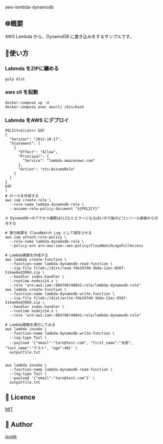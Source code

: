 aws-lambda-dynamodb

## 🌐概要

AWS Lambda から、DynamoDB に書き込みをするサンプルです。


## 💬使い方

### Labmda をZIPに纏める
```
gulp dist
```

### aws cli を起動
```
docker-compose up -d
docker-compose exec awscli /bin/bash
```

### Labmda をAWS にデプロイ
```
POLICY=$(cat<< EOF
{
  "Version": "2012-10-17",
  "Statement": [
    {
      "Effect": "Allow",
      "Principal": {
        "Service": "lambda.amazonaws.com"
      },
      "Action": "sts:AssumeRole"
    }
  ]
}
EOF
)
# ロールを作成する
aws iam create-role \
  --role-name lambda-dynamodb-role \
  --assume-role-policy-document "${POLICY}"

※ DynamoDBへのアクセス権限はCLIだとエラーになるぽいので後ほどコンソール画面から付与する

# 実行結果を CloudWatch Log として保存させる
aws iam attach-role-policy \
  --role-name lambda-dynamodb-role \
  --policy-arn arn:aws:iam::aws:policy/CloudWatchLogsFullAccess

# Lambda関数を作成する
aws lambda create-function \
  --function-name lambda-dynamodb-read-function \
  --zip-file fileb://dist/read-fde29740-3b0a-11ec-856f-514ae6ed300d.zip \
  --handler index.handler \
  --runtime nodejs14.x \
  --role "arn:aws:iam::004796740041:role/lambda-dynamodb-role"
aws lambda create-function \
  --function-name lambda-dynamodb-write-function \
  --zip-file fileb://dist/write-fde29740-3b0a-11ec-856f-514ae6ed300d.zip \
  --handler index.handler \
  --runtime nodejs14.x \
  --role "arn:aws:iam::004796740041:role/lambda-dynamodb-role"

# Lambda関数を実行してみる
aws lambda invoke \
  --function-name lambda-dynamodb-write-function \
  --log-type Tail \
  --payload '{"email":"taro@test.com", "first_name":"太郎", "last_name":"テスト", "age":40}' \
  outputfile.txt

  
aws lambda invoke \
  --function-name lambda-dynamodb-read-function \
  --log-type Tail \
  --payload '{"email":"taro@test.com"}' \
  outputfile.txt
```


## 🎫 Licence

[MIT](https://github.com/isystk/aws-lambda-dynamodb/blob/master/LICENSE)

## 👀 Author

[isystk](https://github.com/isystk)
